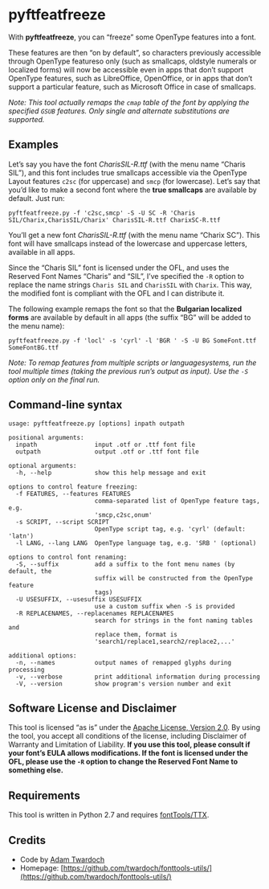 pyftfeatfreeze
==============

With **pyftfeatfreeze**, you can “freeze” some OpenType features into a font. 

These features are then “on by default”, so characters previously accessible through OpenType featureso only (such as smallcaps, oldstyle numerals or localized forms) will now be accessible even in apps that don’t support OpenType features, such as LibreOffice, OpenOffice, or in apps that don’t support a particular feature, such as Microsoft Office in case of smallcaps. 

*Note: This tool actually remaps the `cmap` table of the font by applying the specified `GSUB` features. Only single and alternate substitutions are supported.*

Examples
--------
Let’s say you have the font *CharisSIL-R.ttf* (with the menu name “Charis SIL”), and this font includes true smallcaps accessible via the OpenType Layout features `c2sc` (for uppercase) and `smcp` (for lowercase). Let’s say that you’d like to make a second font where the **true smallcaps** are available by default. Just run: 
```
pyftfeatfreeze.py -f 'c2sc,smcp' -S -U SC -R 'Charis SIL/Charix,CharisSIL/Charix' CharisSIL-R.ttf CharixSC-R.ttf
```
You’ll get a new font *CharisSIL-R.ttf* (with the menu name “Charix SC”). This font will have smallcaps instead of the lowercase and uppercase letters, available in all apps. 

Since the “Charis SIL” font is licensed under the OFL, and uses the Reserved Font Names “Charis” and “SIL”, I’ve specified the `-R` option to replace the name strings `Charis SIL` and `CharisSIL` with `Charix`. This way, the modified font is compliant with the OFL and I can distribute it. 

The following example remaps the font so that the **Bulgarian localized forms** are available by default in all apps (the suffix “BG” will be added to the menu name): 
```
pyftfeatfreeze.py -f 'locl' -s 'cyrl' -l 'BGR ' -S -U BG SomeFont.ttf SomeFontBG.ttf
```

*Note: To remap features from multiple scripts or languagesystems, run the tool multiple times (taking the previous run’s output as input). Use the `-S` option only on the final run.*

Command-line syntax
-------------------
```
usage: pyftfeatfreeze.py [options] inpath outpath

positional arguments:
  inpath                input .otf or .ttf font file
  outpath               output .otf or .ttf font file

optional arguments:
  -h, --help            show this help message and exit

options to control feature freezing:
  -f FEATURES, --features FEATURES
                        comma-separated list of OpenType feature tags, e.g.
                        'smcp,c2sc,onum'
  -s SCRIPT, --script SCRIPT
                        OpenType script tag, e.g. 'cyrl' (default: 'latn')
  -l LANG, --lang LANG  OpenType language tag, e.g. 'SRB ' (optional)

options to control font renaming:
  -S, --suffix          add a suffix to the font menu names (by default, the
                        suffix will be constructed from the OpenType feature
                        tags)
  -U USESUFFIX, --usesuffix USESUFFIX
                        use a custom suffix when -S is provided
  -R REPLACENAMES, --replacenames REPLACENAMES
                        search for strings in the font naming tables and
                        replace them, format is
                        'search1/replace1,search2/replace2,...'

additional options:
  -n, --names           output names of remapped glyphs during processing
  -v, --verbose         print additional information during processing
  -V, --version         show program's version number and exit
```

Software License and Disclaimer
-------------------------------
This tool is licensed “as is” under the [Apache License, Version 2.0](http://www.apache.org/licenses/LICENSE-2.0). By using the tool, you accept all conditions of the license, including Disclaimer of Warranty and Limitation of Liability. **If you use this tool, please consult if your font’s EULA allows modifications. If the font is licensed under the OFL, please use the `-R` option to change the Reserved Font Name to something else.** 

Requirements
------------
This tool is written in Python 2.7 and requires [fontTools/TTX](https://github.com/behdad/fonttools/). 

Credits
-------
* Code by [Adam Twardoch](./AUTHORS) 
* Homepage: [https://github.com/twardoch/fonttools-utils/](https://github.com/twardoch/fonttools-utils/)